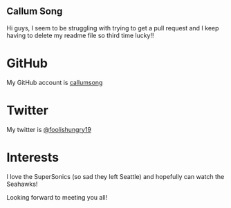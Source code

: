 
## Callum Song

Hi guys, I seem to be struggling with trying to get a pull request and I keep having to delete my readme file so third time lucky!!

# GitHub

My GitHub account is [callumsong](http://github.com/callumsong)

# Twitter

My twitter is [@foolishungry19](http://twitter.com/FoolisHungry19)

# Interests

I love the SuperSonics (so sad they left Seattle) and hopefully can watch the Seahawks!

Looking forward to meeting you all!
